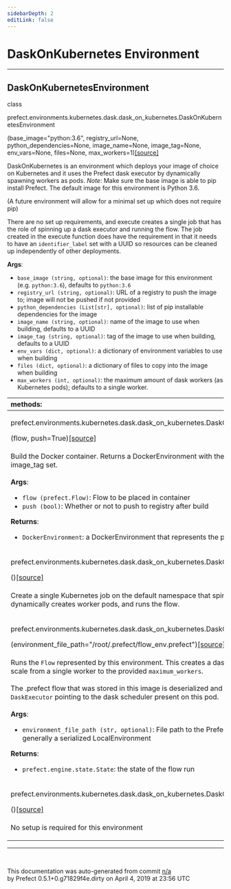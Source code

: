 ```yaml
---
sidebarDepth: 2
editLink: false
---
```

# DaskOnKubernetes Environment
---
 ## DaskOnKubernetesEnvironment
 <div class='class-sig' id='prefect-environments-kubernetes-dask-dask-on-kubernetes-daskonkubernetesenvironment'><p class="prefect-sig">class </p><p class="prefect-class">prefect.environments.kubernetes.dask.dask_on_kubernetes.DaskOnKubernetesEnvironment</p>(base_image="python:3.6", registry_url=None, python_dependencies=None, image_name=None, image_tag=None, env_vars=None, files=None, max_workers=1)<span class="source"><a href="https://github.com/PrefectHQ/prefect/blob/master/src/prefect/environments/kubernetes/dask/dask_on_kubernetes.py#L15">[source]</a></span></div>

DaskOnKubernetes is an environment which deploys your image of choice on Kubernetes and it uses the Prefect dask executor by dynamically spawning workers as pods. *Note*: Make sure the base image is able to pip install Prefect. The default image for this environment is Python 3.6.

(A future environment will allow for a minimal set up which does not require pip)

There are no set up requirements, and execute creates a single job that has the role of spinning up a dask executor and running the flow. The job created in the execute function does have the requirement in that it needs to have an `identifier_label` set with a UUID so resources can be cleaned up independently of other deployments.

**Args**:     <ul class="args"><li class="args">`base_image (string, optional)`: the base image for this environment (e.g. `python:3.6`), defaults to `python:3.6`     </li><li class="args">`registry_url (string, optional)`: URL of a registry to push the image to; image will not be pushed if not provided     </li><li class="args">`python_dependencies (List[str], optional)`: list of pip installable dependencies for the image     </li><li class="args">`image_name (string, optional)`: name of the image to use when building, defaults to a UUID     </li><li class="args">`image_tag (string, optional)`: tag of the image to use when building, defaults to a UUID     </li><li class="args">`env_vars (dict, optional)`: a dictionary of environment variables to use when building     </li><li class="args">`files (dict, optional)`: a dictionary of files to copy into the image when building     </li><li class="args">`max_workers (int, optional)`: the maximum amount of dask workers (as Kubernetes pods); defaults to a single worker.</li></ul>

|methods: &nbsp;&nbsp;&nbsp;&nbsp;&nbsp;&nbsp;&nbsp;&nbsp;&nbsp;&nbsp;&nbsp;&nbsp;&nbsp;&nbsp;&nbsp;&nbsp;&nbsp;&nbsp;&nbsp;&nbsp;&nbsp;&nbsp;&nbsp;&nbsp;&nbsp;&nbsp;&nbsp;&nbsp;&nbsp;&nbsp;&nbsp;&nbsp;&nbsp;&nbsp;&nbsp;&nbsp;&nbsp;&nbsp;&nbsp;&nbsp;&nbsp;&nbsp;&nbsp;&nbsp;&nbsp;&nbsp;&nbsp;&nbsp;&nbsp;&nbsp;&nbsp;&nbsp;&nbsp;&nbsp;&nbsp;&nbsp;&nbsp;&nbsp;&nbsp;&nbsp;&nbsp;&nbsp;&nbsp;&nbsp;&nbsp;&nbsp;&nbsp;&nbsp;&nbsp;&nbsp;&nbsp;&nbsp;&nbsp;&nbsp;&nbsp;&nbsp;&nbsp;&nbsp;&nbsp;&nbsp;&nbsp;&nbsp;&nbsp;&nbsp;&nbsp;&nbsp;&nbsp;&nbsp;&nbsp;&nbsp;&nbsp;&nbsp;&nbsp;&nbsp;&nbsp;&nbsp;&nbsp;&nbsp;&nbsp;&nbsp;&nbsp;&nbsp;&nbsp;&nbsp;&nbsp;&nbsp;&nbsp;&nbsp;&nbsp;&nbsp;&nbsp;&nbsp;&nbsp;&nbsp;&nbsp;&nbsp;&nbsp;&nbsp;&nbsp;&nbsp;&nbsp;&nbsp;&nbsp;&nbsp;&nbsp;&nbsp;&nbsp;&nbsp;&nbsp;&nbsp;&nbsp;&nbsp;&nbsp;&nbsp;&nbsp;&nbsp;&nbsp;&nbsp;&nbsp;&nbsp;&nbsp;&nbsp;&nbsp;&nbsp;&nbsp;&nbsp;&nbsp;&nbsp;&nbsp;&nbsp;|
|:----|
 | <div class='method-sig' id='prefect-environments-kubernetes-dask-dask-on-kubernetes-daskonkubernetesenvironment-build'><p class="prefect-class">prefect.environments.kubernetes.dask.dask_on_kubernetes.DaskOnKubernetesEnvironment.build</p>(flow, push=True)<span class="source"><a href="https://github.com/PrefectHQ/prefect/blob/master/src/prefect/environments/kubernetes/dask/dask_on_kubernetes.py#L199">[source]</a></span></div>
<p class="methods">Build the Docker container. Returns a DockerEnvironment with the appropriate image_name and image_tag set.<br><br>**Args**:     <ul class="args"><li class="args">`flow (prefect.Flow)`: Flow to be placed in container     </li><li class="args">`push (bool)`: Whether or not to push to registry after build</li></ul>**Returns**:     <ul class="args"><li class="args">`DockerEnvironment`: a DockerEnvironment that represents the provided flow.</li></ul></p>|
 | <div class='method-sig' id='prefect-environments-kubernetes-dask-dask-on-kubernetes-daskonkubernetesenvironment-execute'><p class="prefect-class">prefect.environments.kubernetes.dask.dask_on_kubernetes.DaskOnKubernetesEnvironment.execute</p>()<span class="source"><a href="https://github.com/PrefectHQ/prefect/blob/master/src/prefect/environments/kubernetes/dask/dask_on_kubernetes.py#L172">[source]</a></span></div>
<p class="methods">Create a single Kubernetes job on the default namespace that spins up a dask scheduler, dynamically creates worker pods, and runs the flow.</p>|
 | <div class='method-sig' id='prefect-environments-kubernetes-dask-dask-on-kubernetes-daskonkubernetesenvironment-run'><p class="prefect-class">prefect.environments.kubernetes.dask.dask_on_kubernetes.DaskOnKubernetesEnvironment.run</p>(environment_file_path="/root/.prefect/flow_env.prefect")<span class="source"><a href="https://github.com/PrefectHQ/prefect/blob/master/src/prefect/environments/kubernetes/dask/dask_on_kubernetes.py#L135">[source]</a></span></div>
<p class="methods">Runs the `Flow` represented by this environment. This creates a dask scheduler with the ability to scale from a single worker to the provided `maximum_workers`.<br><br>The .prefect flow that was stored in this image is deserialized and has its `run` method called with the `DaskExecutor` pointing to the dask scheduler present on this pod.<br><br>**Args**:     <ul class="args"><li class="args">`environment_file_path (str, optional)`: File path to the Prefect environment file; this     is generally a serialized LocalEnvironment</li></ul>**Returns**:     <ul class="args"><li class="args">`prefect.engine.state.State`: the state of the flow run</li></ul></p>|
 | <div class='method-sig' id='prefect-environments-kubernetes-dask-dask-on-kubernetes-daskonkubernetesenvironment-setup'><p class="prefect-class">prefect.environments.kubernetes.dask.dask_on_kubernetes.DaskOnKubernetesEnvironment.setup</p>()<span class="source"><a href="https://github.com/PrefectHQ/prefect/blob/master/src/prefect/environments/kubernetes/dask/dask_on_kubernetes.py#L193">[source]</a></span></div>
<p class="methods">No setup is required for this environment</p>|

---
<br>


<p class="auto-gen">This documentation was auto-generated from commit <a href='https://github.com/PrefectHQ/prefect/commit/n/a'>n/a</a> </br>by Prefect 0.5.1+0.g71829f4e.dirty on April 4, 2019 at 23:56 UTC</p>